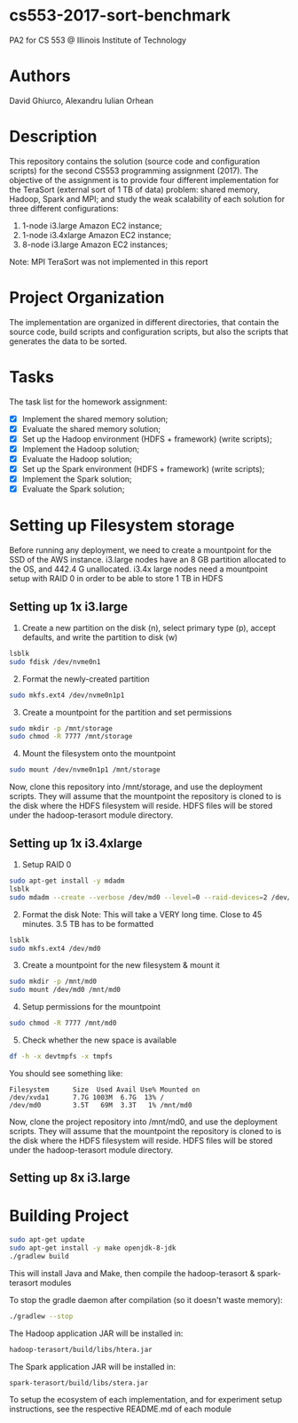 # cs553-2017-sort-benchmark #

PA2 for CS 553 @ Illinois Institute of Technology

# Authors

David Ghiurco, Alexandru Iulian Orhean

# Description

This repository contains the solution (source code and configuration scripts)
for the second CS553 programming assignment (2017). The objective of the
assignment is to provide four different implementation for the TeraSort
(external sort of 1 TB of data) problem: shared memory, Hadoop, Spark and MPI;
and study the weak scalability of each solution for three different
configurations:

1. 1-node i3.large Amazon EC2 instance;
2. 1-node i3.4xlarge Amazon EC2 instance;
3. 8-node i3.large Amazon EC2 instances;

Note: MPI TeraSort was not implemented in this report

# Project Organization

The implementation are organized in different directories, that contain the
source code, build scripts and configuration scripts, but also the scripts that
generates the data to be sorted.

# Tasks

The task list for the homework assignment:
- [x] Implement the shared memory solution;
- [x] Evaluate the shared memory solution;
- [x] Set up the Hadoop environment (HDFS + framework) (write scripts);
- [x] Implement the Hadoop solution;
- [x] Evaluate the Hadoop solution;
- [x] Set up the Spark environment (HDFS + framework) (write scripts);
- [x] Implement the Spark solution;
- [x] Evaluate the Spark solution;

# Setting up Filesystem storage

Before running any deployment, we need to create a mountpoint for the SSD of the AWS instance.
i3.large nodes have an 8 GB partition allocated to the OS, and 442.4 G unallocated.
i3.4x large nodes need a mountpoint setup with RAID 0 in order to be able to store 1 TB in HDFS

## Setting up 1x i3.large

1. Create a new partition on the disk (n), select primary type (p), accept defaults, and write the partition to disk (w)
```bash
lsblk
sudo fdisk /dev/nvme0n1
```

2. Format the newly-created partition
```bash
sudo mkfs.ext4 /dev/nvme0n1p1

```

3. Create a mountpoint for the partition and set permissions
```bash
sudo mkdir -p /mnt/storage
sudo chmod -R 7777 /mnt/storage
```

4. Mount the filesystem onto the mountpoint
```bash
sudo mount /dev/nvme0n1p1 /mnt/storage
```

Now, clone this repository into /mnt/storage, and use the deployment scripts. They will assume that the mountpoint the 
repository is cloned to is the disk where the HDFS filesystem will reside. HDFS files will be stored
under the hadoop-terasort module directory.

## Setting up 1x i3.4xlarge


1. Setup RAID 0

```bash
sudo apt-get install -y mdadm
lsblk
sudo mdadm --create --verbose /dev/md0 --level=0 --raid-devices=2 /dev/nvme0n1 /dev/nvme1n1
```

2. Format the disk
Note: This will take a VERY long time. Close to 45 minutes. 3.5 TB has to be formatted
```bash
lsblk
sudo mkfs.ext4 /dev/md0
```

3. Create a mountpoint for the new filesystem & mount it

```bash
sudo mkdir -p /mnt/md0
sudo mount /dev/md0 /mnt/md0
```

4. Setup permissions for the mountpoint

```bash
sudo chmod -R 7777 /mnt/md0
```

5. Check whether the new space is available

```bash
df -h -x devtmpfs -x tmpfs
```

You should see something like:

```text
Filesystem      Size  Used Avail Use% Mounted on
/dev/xvda1      7.7G 1003M  6.7G  13% /
/dev/md0        3.5T   69M  3.3T   1% /mnt/md0
```

Now, clone the project repository into /mnt/md0, and use the deployment scripts. They will assume that the mountpoint the 
repository is cloned to is the disk where the HDFS filesystem will reside. HDFS files will be stored
under the hadoop-terasort module directory.


## Setting up 8x i3.large


# Building Project

```bash
sudo apt-get update
sudo apt-get install -y make openjdk-8-jdk
./gradlew build
```
This will install Java and Make, then compile the hadoop-terasort & spark-terasort modules

To stop the gradle daemon after compilation (so it doesn't waste memory):
```bash
./gradlew --stop
```

The Hadoop application JAR will be installed in:
```bash
hadoop-terasort/build/libs/htera.jar
```

The Spark application JAR will be installed in:
```bash
spark-terasort/build/libs/stera.jar
```
To setup the ecosystem of each implementation, and for experiment setup instructions, 
see the respective README.md of each module
